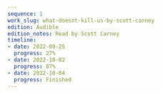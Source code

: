 ```yaml
---
sequence: 1
work_slug: what-doesnt-kill-us-by-scott-carney
edition: Audible
edition_notes: Read by Scott Carney
timeline:
- date: 2022-09-25
  progress: 27%
- date: 2022-10-02
  progress: 87%
- date: 2022-10-04
  progress: Finished
---
```


